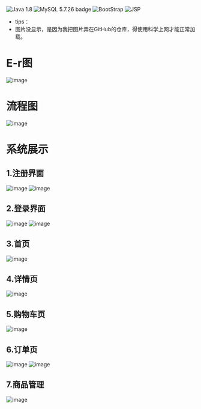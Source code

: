 ![Java 1.8](https://img.shields.io/badge/Java-1.8-blue) ![MySQL 5.7.26 badge](https://img.shields.io/badge/MySQL-5.7.26-blue)    ![BootStrap](https://img.shields.io/badge/BootStrap-gray)
![JSP](https://img.shields.io/badge/JSP-blue)          
* tips：
* 图片没显示，是因为我把图片弄在GitHub的仓库，得使用科学上网才能正常加载。
# E-r图
![image](https://github.com/484869326/jspProject/blob/main/picture/E-r%E5%9B%BE.png?raw=true)
# 流程图
![image](https://github.com/484869326/jspProject/blob/main/picture/flowChart.png?raw=true)
# 系统展示
## 1.注册界面
 ![image](https://github.com/484869326/jspProject/blob/main/picture/register.png?raw=true)
 ![image](https://github.com/484869326/jspProject/blob/main/picture/register_2.png?raw=true)
 ## 2.登录界面
![image](https://github.com/484869326/jspProject/blob/main/picture/login.png?raw=true)
 ![image](https://github.com/484869326/jspProject/blob/main/picture/login_2.png?raw=true)
 ## 3.首页
![image](https://github.com/484869326/jspProject/blob/main/picture/index.png?raw=true)
## 4.详情页
![image](https://github.com/484869326/jspProject/blob/main/picture/detail.png?raw=true)
## 5.购物车页
![image](https://github.com/484869326/jspProject/blob/main/picture/shopping.png?raw=true)
## 6.订单页
![image](https://github.com/484869326/jspProject/blob/main/picture/order.png?raw=true)
![image](https://github.com/484869326/jspProject/blob/main/picture/order_list.png?raw=true)
## 7.商品管理
![image](https://github.com/484869326/jspProject/blob/main/picture/good_manage.png?raw=true)
